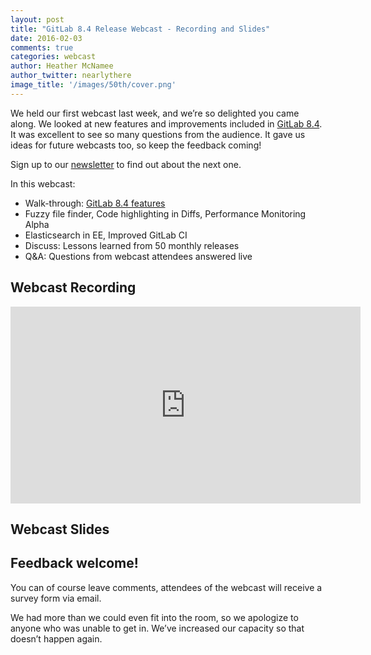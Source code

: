 ```yaml
---
layout: post
title: "GitLab 8.4 Release Webcast - Recording and Slides"
date: 2016-02-03
comments: true
categories: webcast
author: Heather McNamee
author_twitter: nearlythere
image_title: '/images/50th/cover.png'
---
```


We held our first webcast last week, and we’re so delighted you came along. We looked at new features and improvements included in [GitLab 8.4](https://about.gitlab.com/2016/01/22/gitlab-8-4-released).
It was excellent to see so many questions from the audience.
It gave us ideas for future webcasts too, so keep the feedback coming!

Sign up to our [newsletter](https://about.gitlab.com/contact/#newsletter) to find out about the next one.

<!-- more -->

In this webcast:

- Walk-through: [GitLab 8.4 features](https://about.gitlab.com/2016/01/22/gitlab-8-4-released)
- Fuzzy file finder, Code highlighting in Diffs, Performance Monitoring Alpha
- Elasticsearch in EE, Improved GitLab CI
- Discuss: Lessons learned from 50 monthly releases
- Q&A: Questions from webcast attendees answered live

## Webcast Recording

<iframe width="560" height="315" src="https://www.youtube.com/embed/kKDsEWgaHbg" frameborder="0" allowfullscreen></iframe>

## Webcast Slides

<script async class="speakerdeck-embed" data-id="9a34b0ea3cfb4bcd929f6f2546a2ae1b" data-ratio="1.77777777777778" src="//speakerdeck.com/assets/embed.js"></script>

## Feedback welcome!

You can of course leave comments, attendees of the webcast will receive a survey form via email.

We had more than we could even fit into the room, so we apologize to anyone who was unable to get in. We’ve increased our capacity so that doesn’t happen again.
